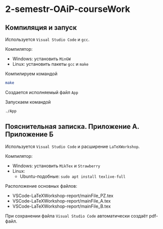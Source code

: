 # 2-semestr-OAiP-courseWork

## Компиляция и запуск

Используется `Visual Studio Code` и `gcc`.

Компилятор:
- Windows: установить `MinGW`
- Linux: установить пакеты `gcc` и `make`

Компилируем командой

```bash
make
```

Создается исполняемый файл `App`

Запускаем командой

```bash
./App
```

## Пояснительная записка. Приложение А. Приложение Б

Используется `Visual Studio Code` и расширение `LaTeXWorkshop`.

Компилятор:
- Windows: установить `MikTex` и `Strawberry`
- Linux:
    - Ubuntu-подобные: `sudo apt install texlive-full`

Расположение основных файлов:
- VSCode-LaTeXWorkshop-report/mainFile_PZ.tex
- VSCode-LaTeXWorkshop-report/mainFile_A.tex
- VSCode-LaTeXWorkshop-report/mainFile_B.tex

При сохранении файла `Visual Studio Code` автоматически создаёт pdf-файл.